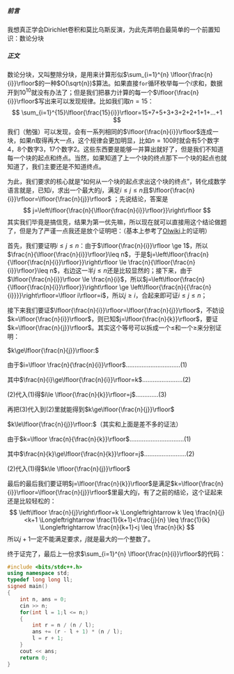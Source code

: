 ##### 前言

我想真正学会Dirichlet卷积和莫比乌斯反演，为此先弄明白最简单的一个前置知识：数论分块

##### 正文

数论分块，又叫整除分块，是用来计算形似$\sum_{i=1}^{n} \lfloor{\frac{n}{i}}\rfloor$的一种$O(\sqrt{n})$算法。如果直接```for```循环枚举每一个$i$求和，数据开到$10^{10}$就没有办法了；但是我们把暴力计算的每一个$\lfloor{\frac{n}{i}}\rfloor$写出来可以发现规律。比如我们取$n=15$：
$$
\sum_{i=1}^{15}\lfloor{\frac{15}{i}}\rfloor=15+7+5+3+3+2+2+1+1+...+1
$$
我们（勉强）可以发现，会有一系列相同的$\lfloor{\frac{n}{i}}\rfloor$连成一块，如果$n$取得再大一点，这个规律会更加明显，比如$n=100$时就会有$5$个数字$4$，$8$个数字$3$，$17$个数字$2$。这些东西要是能够一并算出就好了，但是我们不知道每一个块的起点和终点。当然，如果知道了上一个块的终点那下一个块的起点也就知道了，我们主要还是不知道终点。

为此，我们要求的核心就是“如何从一个块的起点求出这个块的终点”，转化成数学语言就是，已知$i$，求出一个最大的$j$，满足$i\leq j\leq n$且$\lfloor{\frac{n}{i}}\rfloor=\lfloor{\frac{n}{j}}\rfloor$ ；先说结论，答案是
$$
j=\left\lfloor{\frac{n}{\lfloor{\frac{n}{i}}\rfloor}}\right\rfloor
$$
其实我们毕竟是搞信竞，结果为第一优先嘛，所以现在就可以直接用这个结论做题了，但是为了严谨一点我还是放个证明吧：（基本上参考了[OIwiki](https://oi-wiki.org/math/mobius/)上的证明）



首先，我们要证明$i\leq j \leq n$：由于$\lfloor{\frac{n}{i}}\rfloor \ge 1$，所以 $\frac{n}{\lfloor{\frac{n}{i}}\rfloor}\leq n$，于是$j=\left\lfloor{\frac{n}{\lfloor{\frac{n}{i}}\rfloor}}\right\rfloor \le \frac{n}{\lfloor{\frac{n}{i}}\rfloor}\leq n$，右边这一半$j \le n$还是比较显然的；接下来，由于$\lfloor{\frac{n}{i}}\rfloor \le \frac{n}{i}$，所以$j=\left\lfloor{\frac{n}{\lfloor{\frac{n}{i}}\rfloor}}\right\rfloor \ge \left\lfloor{\frac{n}{{\frac{n}{i}}}}\right\rfloor=\lfloor i\rfloor=i$，所以$j \ge i$，合起来即可证$i\le j\le n$；

接下来我们要证$\lfloor{\frac{n}{i}}\rfloor=\lfloor{\frac{n}{j}}\rfloor$，不妨设$k=\lfloor{\frac{n}{i}}\rfloor$，则已知$j=\lfloor{\frac{n}{k}}\rfloor$，要证$k=\lfloor{\frac{n}{j}}\rfloor$。其实这个等号可以拆成一个$\le$和一个$\ge$来分别证明：

$k\ge\lfloor{\frac{n}{j}}\rfloor:$

由于$i=\lfloor \frac{n}{\frac{n}{i}}\rfloor$...............................(1)

其中$\frac{n}{i}\ge\lfloor{\frac{n}{i}}\rfloor=k$.......................(2)

(2)代入(1)得$i\le \lfloor{\frac{n}{k}}\rfloor=j$.............(3)

再把(3)代入到(2)里就能得到$k\ge\lfloor{\frac{n}{j}}\rfloor$

$k\le\lfloor{\frac{n}{j}}\rfloor:$（其实和上面是差不多的证法）

由于$k=\lfloor \frac{n}{\frac{n}{k}}\rfloor$...............................(1)

其中$\frac{n}{k}\ge\lfloor{\frac{n}{k}}\rfloor=j$........................(2)

(2)代入(1)得$k\le \lfloor{\frac{n}{j}}\rfloor$

最后的最后我们要证明$j=\lfloor{\frac{n}{k}}\rfloor$是满足$k=\lfloor{\frac{n}{i}}\rfloor=\lfloor{\frac{n}{j}}\rfloor$里最大的$j$，有了之前的结论，这个证起来还是比较轻松的：
$$
\left\lfloor \frac{n}{j}\right\rfloor=k \Longleftrightarrow k \leq \frac{n}{j}<k+1 \Longleftrightarrow \frac{1}{k+1}<\frac{j}{n} \leq \frac{1}{k} \Longleftrightarrow \frac{n}{k+1}<j \leq \frac{n}{k}
$$
所以$j+1$一定不能满足要求，$j$就是最大的一个整数了。

终于证完了，最后上一份求$\sum_{i=1}^{n} \lfloor{\frac{n}{i}}\rfloor$的代码：

```c++
#include <bits/stdc++.h>
using namespace std;
typedef long long ll;
signed main()
{
    int n, ans = 0;
    cin >> n;
    for(int l = 1;l <= n;)
    {
        int r = n / (n / l);
        ans += (r - l + 1) * (n / l);
        l = r + 1;
    }
    cout << ans;
    return 0;
}
```

